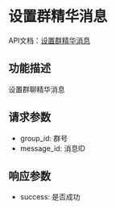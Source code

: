 # 设置群精华消息

API文档：[设置群精华消息](https://napcat.apifox.cn/226658674e0.md)

## 功能描述
设置群聊精华消息

## 请求参数
- group_id: 群号
- message_id: 消息ID

## 响应参数
- success: 是否成功
